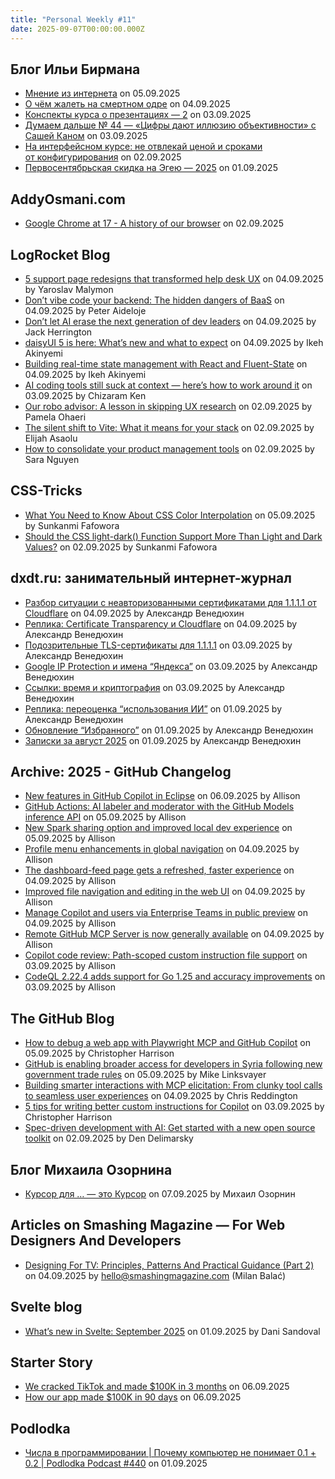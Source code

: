 ```yaml
---
title: "Personal Weekly #11"
date: 2025-09-07T00:00:00.000Z
---
```


## Блог Ильи Бирмана

- [Мнение из интернета](https://ilyabirman.ru/meanwhile/all/mnenie-iz-interneta/) on 05.09.2025
- [О чём жалеть на смертном одре](https://ilyabirman.ru/meanwhile/all/o-chyom-zhalet-na-smertnom-odre/) on 04.09.2025
- [Конспекты курса о презентациях — 2](https://ilyabirman.ru/meanwhile/all/konspekty-kursa-o-prezentaciyah-2/) on 03.09.2025
- [Думаем дальше № 44 — «Цифры дают иллюзию объективности» c Сашей Каном](https://ilyabirman.ru/meanwhile/all/think-on-44/) on 03.09.2025
- [На интерфейсном курсе: не отвлекай ценой и сроками от конфигурирования](https://ilyabirman.ru/meanwhile/all/ui-course-frag-178/) on 02.09.2025
- [Первосентябрьская скидка на Эгею — 2025](https://ilyabirman.ru/meanwhile/all/aegea-2025-sep-1-special/) on 01.09.2025

## AddyOsmani.com

- [Google Chrome at 17 - A history of our browser](https://addyosmani.com/blog/chrome-17th/) on 02.09.2025

## LogRocket Blog

- [5 support page redesigns that transformed help desk UX](https://blog.logrocket.com/ux-design/help-desk-ux-case-studies/) on 04.09.2025 by Yaroslav Malymon
- [Don’t vibe code your backend: The hidden dangers of BaaS](https://blog.logrocket.com/dont-vibe-code-your-backend/) on 04.09.2025 by Peter Aideloje
- [Don’t let AI erase the next generation of dev leaders](https://blog.logrocket.com/dont-let-ai-erase-next-generation-dev-leaders/) on 04.09.2025 by Jack Herrington
- [daisyUI 5 is here: What’s new and what to expect](https://blog.logrocket.com/daisyui-5-whats-new/) on 04.09.2025 by Ikeh Akinyemi
- [Building real-time state management with React and Fluent-State](https://blog.logrocket.com/building-real-time-state-management-react-fluent-state/) on 04.09.2025 by Ikeh Akinyemi
- [AI coding tools still suck at context — here’s how to work around it](https://blog.logrocket.com/fixing-ai-context-problem/) on 03.09.2025 by Chizaram Ken
- [Our robo advisor: A lesson in skipping UX research](https://blog.logrocket.com/ux-design/our-robo-advisor-lesson-skipping-ux-research/) on 02.09.2025 by Pamela Ohaeri
- [The silent shift to Vite: What it means for your stack](https://blog.logrocket.com/the-silent-shift-to-vite/) on 02.09.2025 by Elijah Asaolu
- [How to consolidate your product management tools](https://blog.logrocket.com/product-management/how-to-consolidate-product-management-tools/) on 02.09.2025 by Sara Nguyen

## CSS-Tricks

- [What You Need to Know About CSS Color Interpolation](https://css-tricks.com/what-you-need-to-know-about-css-color-interpolation/) on 05.09.2025 by Sunkanmi Fafowora
- [Should the CSS light-dark() Function Support More Than Light and Dark Values?](https://css-tricks.com/should-the-css-light-dark-function-support-more-than-light-and-dark-values/) on 02.09.2025 by Sunkanmi Fafowora

## dxdt.ru: занимательный интернет-журнал

- [Разбор ситуации с неавторизованными сертификатами для 1.1.1.1 от Cloudflare](https://dxdt.ru/2025/09/04/16253/) on 04.09.2025 by Александр Венедюхин
- [Реплика: Certificate Transparency и Cloudflare](https://dxdt.ru/2025/09/04/16247/) on 04.09.2025 by Александр Венедюхин
- [Подозрительные TLS-сертификаты для 1.1.1.1](https://dxdt.ru/2025/09/03/16239/) on 03.09.2025 by Александр Венедюхин
- [Google IP Protection и имена “Яндекса”](https://dxdt.ru/2025/09/03/16232/) on 03.09.2025 by Александр Венедюхин
- [Ссылки: время и криптография](https://dxdt.ru/2025/09/03/16230/) on 03.09.2025 by Александр Венедюхин
- [Реплика: переоценка “использования ИИ”](https://dxdt.ru/2025/09/01/16222/) on 01.09.2025 by Александр Венедюхин
- [Обновление “Избранного”](https://dxdt.ru/2025/09/01/16220/) on 01.09.2025 by Александр Венедюхин
- [Записки за август 2025](https://dxdt.ru/2025/09/01/16217/) on 01.09.2025 by Александр Венедюхин

## Archive: 2025 - GitHub Changelog

- [New features in GitHub Copilot in Eclipse](https://github.blog/changelog/2025-09-05-new-features-in-github-copilot-in-eclipse) on 06.09.2025 by Allison
- [GitHub Actions: AI labeler and moderator with the GitHub Models inference API](https://github.blog/changelog/2025-09-05-github-actions-ai-labeler-and-moderator-with-the-github-models-inference-api) on 05.09.2025 by Allison
- [New Spark sharing option and improved local dev experience](https://github.blog/changelog/2025-09-05-new-spark-sharing-option-and-improved-local-dev-experience) on 05.09.2025 by Allison
- [Profile menu enhancements in global navigation](https://github.blog/changelog/2025-09-04-profile-menu-enhancements-in-global-navigation) on 04.09.2025 by Allison
- [The dashboard-feed page gets a refreshed, faster experience](https://github.blog/changelog/2025-09-04-the-dashboard-feed-page-gets-a-refreshed-faster-experience) on 04.09.2025 by Allison
- [Improved file navigation and editing in the web UI](https://github.blog/changelog/2025-09-04-improved-file-navigation-and-editing-in-the-web-ui) on 04.09.2025 by Allison
- [Manage Copilot and users via Enterprise Teams in public preview](https://github.blog/changelog/2025-09-04-manage-copilot-and-users-via-enterprise-teams-in-public-preview) on 04.09.2025 by Allison
- [Remote GitHub MCP Server is now generally available](https://github.blog/changelog/2025-09-04-remote-github-mcp-server-is-now-generally-available) on 04.09.2025 by Allison
- [Copilot code review: Path-scoped custom instruction file support](https://github.blog/changelog/2025-09-03-copilot-code-review-path-scoped-custom-instruction-file-support) on 03.09.2025 by Allison
- [CodeQL 2.22.4 adds support for Go 1.25 and accuracy improvements](https://github.blog/changelog/2025-09-02-codeql-2-22-4-adds-support-for-go-1-25-and-accuracy-improvements) on 03.09.2025 by Allison

## The GitHub Blog

- [How to debug a web app with Playwright MCP and GitHub Copilot](https://github.blog/ai-and-ml/github-copilot/how-to-debug-a-web-app-with-playwright-mcp-and-github-copilot/) on 05.09.2025 by Christopher Harrison
- [GitHub is enabling broader access for developers in Syria following new government trade rules](https://github.blog/company/github-is-enabling-broader-access-for-developers-in-syria-following-new-government-trade-rules/) on 05.09.2025 by Mike Linksvayer
- [Building smarter interactions with MCP elicitation: From clunky tool calls to seamless user experiences](https://github.blog/ai-and-ml/github-copilot/building-smarter-interactions-with-mcp-elicitation-from-clunky-tool-calls-to-seamless-user-experiences/) on 04.09.2025 by Chris Reddington
- [5 tips for writing better custom instructions for Copilot](https://github.blog/ai-and-ml/github-copilot/5-tips-for-writing-better-custom-instructions-for-copilot/) on 03.09.2025 by Christopher Harrison
- [Spec-driven development with AI: Get started with a new open source toolkit](https://github.blog/ai-and-ml/generative-ai/spec-driven-development-with-ai-get-started-with-a-new-open-source-toolkit/) on 02.09.2025 by Den Delimarsky

## Блог Михаила Озорнина

- [Курсор для … — это Курсор](https://mikeozornin.ru/blog/all/cursor-for-everybody/) on 07.09.2025 by Михаил Озорнин

## Articles on Smashing Magazine — For Web Designers And Developers

- [Designing For TV: Principles, Patterns And Practical Guidance (Part 2)](https://smashingmagazine.com/2025/09/designing-tv-principles-patterns-practical-guidance/) on 04.09.2025 by hello@smashingmagazine.com (Milan Balać)

## Svelte blog

- [What’s new in Svelte: September 2025](https://svelte.dev/blog/whats-new-in-svelte-september-2025) on 01.09.2025 by Dani Sandoval

## Starter Story

- [We cracked TikTok and made $100K in 3 months](https://www.youtube.com/shorts/1Atz33kWTgM) on 06.09.2025
- [How our app made $100K in 90 days](https://www.youtube.com/watch?v=1nfPvJKrYYQ) on 06.09.2025

## Podlodka

- [Числа в программировании | Почему компьютер не понимает 0.1 + 0.2 | Podlodka Podcast #440](https://www.youtube.com/watch?v=nyH4k8ymfW4) on 01.09.2025
